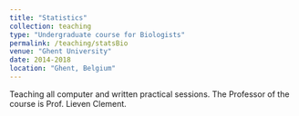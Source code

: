 ```yaml
---
title: "Statistics"
collection: teaching
type: "Undergraduate course for Biologists"
permalink: /teaching/statsBio
venue: "Ghent University"
date: 2014-2018
location: "Ghent, Belgium"
---
```


Teaching all computer and written practical sessions. The Professor of the course is Prof. Lieven Clement.

